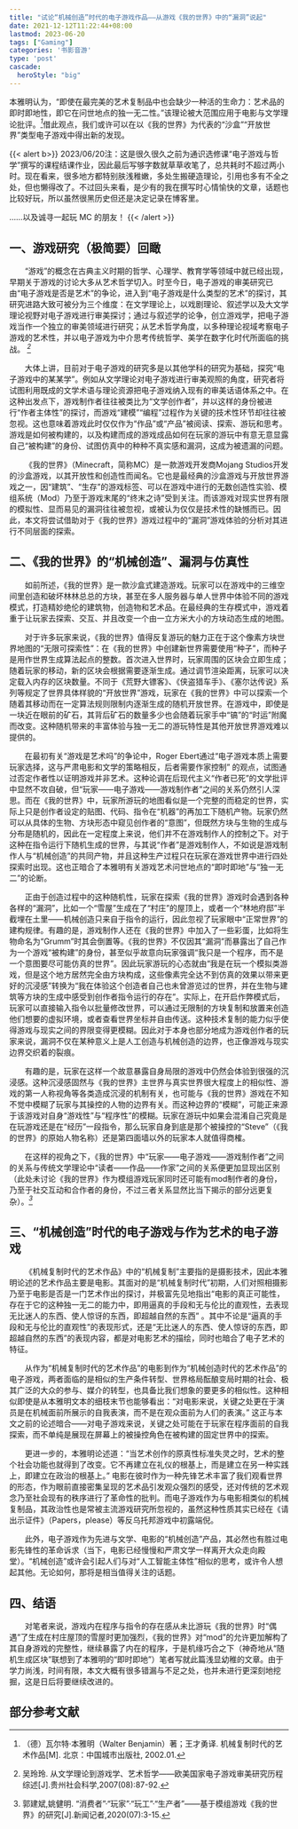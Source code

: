 ```yaml
---
title: "试论“机械创造”时代的电子游戏作品——从游戏《我的世界》中的“漏洞”说起"
date: 2021-12-12T11:22:44+08:00
lastmod: 2023-06-20
tags: ["Gaming"]
categories: '书影音游'
type: 'post'
cascade:
  heroStyle: "big"
---
```


本雅明认为，“即使在最完美的艺术复制品中也会缺少一种活的生命力：艺术品的即时即地性，即它在问世地点的独一无二性。”<!--more-->该理论被大范围应用于电影与文学理论批评。<cite>[^1]</cite>借此观点，我们或许可以在以《我的世界》为代表的“沙盒”“开放世界”类型电子游戏中得出新的发现。



[^1]: （德）瓦尔特·本雅明（Walter Benjamin）著；王才勇译. 机械复制时代的艺术作品[M]. 北京：中国城市出版社, 2002.01.

{{< alert  b>}}
2023/06/20注：这是很久很久之前为通识选修课“电子游戏与哲学”撰写的课程结课作业，因此最后写够字数就草草收笔了，总共耗时不超过两小时。现在看来，很多地方都特别肤浅稚嫩，多处生搬硬造理论，引用也多有不全之处，但也懒得改了。不过回头来看，是少有的我在撰写时心情愉快的文章，话题也比较好玩，所以虽然很黑历史但还是决定记录在博客里。

……以及诚寻一起玩 MC 的朋友！
{{< /alert  >}}


## 一、游戏研究（极简要）回瞰

&emsp;&emsp;“游戏”的概念在古典主义时期的哲学、心理学、教育学等领域中就已经出现，早期关于游戏的讨论大多从艺术哲学切入。时至今日，电子游戏的审美研究已由“电子游戏是否是艺术”的争论，进入到“电子游戏是什么类型的艺术”的探讨，其研究进路大致可被分为三个维度：在文学理论上，以戏剧理论、叙述学以及大文学理论视野对电子游戏进行审美探讨；通过与叙述学的论争，创立游戏学，把电子游戏当作一个独立的审美领域进行研究；从艺术哲学角度，以多种理论视域考察电子游戏的艺术性，并以电子游戏为中介思考传统哲学、美学在数字化时代所面临的挑战。 <cite>[^2]</cite>
[^2]:  吴玲玲. 从文学理论到游戏学、艺术哲学——欧美国家电子游戏审美研究历程综述[J].贵州社会科学,2007(08):87-92.

&emsp;&emsp;大体上讲，目前对于电子游戏的研究多是以其他学科的研究为基础，探究“电子游戏中的某某学”。例如从文学理论对电子游戏进行审美观照的角度，研究者将试图利用既成的文学术语与理论资源把电子游戏纳入现有的审美话语体系之中。在这种出发点下，游戏制作者往往被类比为“文学创作者”，并以这样的身份被进行“作者主体性”的探讨，而游戏“建模”“编程”过程作为关键的技术性环节却往往被忽视。这也意味着游戏此时仅仅作为“作品”或“产品”被阅读、探索、游玩和思考。游戏是如何被构建的，以及构建而成的游戏成品如何在玩家的游玩中有意无意显露自己“被构建”的身份、试图仿真中的种种不真实感和漏洞，这成为被遗漏的问题。

&emsp;&emsp;《我的世界》（Minecraft，简称MC）是一款游戏开发商Mojang Studios开发的沙盒游戏，以其开放性和创造性而闻名。它也是最经典的沙盒游戏与开放世界游戏之一，因“建筑”、“生存”的游戏标签、可以在游戏中进行的无数创造性实验、模组系统（Mod）乃至于游戏末尾的“终末之诗”受到关注。而该游戏对现实世界有限的模拟性、显而易见的漏洞往往被忽视，或被认为仅仅是技术性的缺憾而已。因此，本文将尝试借助对于《我的世界》游戏过程中的“漏洞”游戏体验的分析对其进行不同层面的探索。

## 二、《我的世界》的“机械创造”、漏洞与仿真性

&emsp;&emsp;如前所述，《我的世界》是一款沙盒式建造游戏。玩家可以在游戏中的三维空间里创造和破坏林林总总的方块，甚至在多人服务器与单人世界中体验不同的游戏模式，打造精妙绝伦的建筑物，创造物和艺术品。在最经典的生存模式中，游戏着重于让玩家去探索、交互、并且改变一个由一立方米大小的方块动态生成的地图。

&emsp;&emsp;对于许多玩家来说，《我的世界》值得反复游玩的魅力正在于这个像素方块世界地图的“无限可探索性”：在《我的世界》中创建新世界需要使用“种子”，而种子是用作世界生成算法起点的整数。首次进入世界时，玩家周围的区块会立即生成；随着玩家的移动，新的区块会根据需要逐渐生成。通过调节渲染距离，玩家可以决定载入内存的区块数量。不同于《荒野大镖客》、《侠盗猎车手》、《塞尔达传说》系列等规定了世界具体样貌的“开放世界”游戏，玩家在《我的世界》中可以探索一个随着其移动而在一定算法规则限制内逐渐生成的随机开放世界。在游戏中，即使是一块近在眼前的矿石，其背后矿石的数量多少也会随着玩家手中“镐”的“时运”附魔而改变。这种随机带来的丰富体验与独一无二的游玩特性是其他开放世界游戏难以提供的。

&emsp;&emsp;在最初有关“游戏是艺术吗”的争论中，Roger Ebert通过“电子游戏本质上需要玩家选择，这与严肃电影和文学的策略相反，后者需要作家控制” 的观点，试图通过否定作者性以证明游戏并非艺术。这种论调在后现代主义“作者已死”的文学批评中显然不攻自破，但“玩家——电子游戏——游戏制作者”之间的关系仍然引人深思。而在《我的世界》中，玩家所游玩的地图看似是一个完整的而稳定的世界，实际上只是创作者设定的贴图、代码、指令在“机器”的再加工下随机产物。玩家仍然可以从具体的生物、方块形态中窥见创作者的“意图”，但既然方块与生物的生成与分布是随机的，因此在一定程度上来说，他们并不在游戏制作人的控制之下。对于这种在指令运行下随机生成的世界，与其说“作者”是游戏制作人，不如说是游戏制作人与“机械创造”的共同产物，并且这种生产过程只在玩家在游戏世界中进行四处探索时出现。这也正暗合了本雅明有关游戏艺术问世地点的“即时即地”与“独一无二”的论断。

&emsp;&emsp;正由于创造过程中的这种随机性，玩家在探索《我的世界》游戏时会遇到各种各样的“漏洞”，比如一个“雪屋”生成在了“村庄”的屋顶上，或者一个“林地府邸”半截埋在土里——机械创造只来自于指令的运行，因此忽视了玩家眼中“正常世界”的建构规律。有趣的是，游戏制作人还在《我的世界》中加入了一些彩蛋，比如将生物命名为“Grumm”时其会倒置等。《我的世界》不仅因其“漏洞”而暴露出了自己作为一个游戏“被构建”的身份，甚至似乎故意向玩家强调“我只是一个程序，而不是一个意图要尽可能仿真的世界”。因此玩家游玩的心态就由“我是在玩一个模拟类游戏，但是这个地方居然完全由方块构成，这些像素完全达不到仿真的效果以带来更好的沉浸感”转换为“我在体验这个创造者自己也未曾游览过的世界，并在生物与建筑等方块的生成中感受到创作者指令运行的存在”。实际上，在开启作弊模式后，玩家可以直接输入指令以批量修改世界，可以通过无限制的方块复制和放置来创造他们想要的虚拟环境，或者查看世界坐标并自由传送。这种技术复制的能力似乎使得游戏与现实之间的界限变得更模糊。因此对于本身也部分地成为游戏创作者的玩家来说，漏洞不仅在某种意义上是人工创造与机械创造的边界，也正像游戏与现实边界交织着的裂痕。

&emsp;&emsp;有趣的是，玩家在这样一个故意暴露自身局限的游戏中仍然会体验到很强的沉浸感。这种沉浸感固然与《我的世界》主世界与真实世界很大程度上的相似性、游戏的第一人称视角等各类造成沉浸的机制有关，也可能与《我的世界》游戏在不知不觉中模糊了玩家与其操控的人物的边界有关。而这种边界的“模糊”，可能正来源于该游戏对自身“游戏性”与“程序性”的模糊。玩家在游玩中如果会混淆自己究竟是在玩游戏还是在“经历”一段指令，那么玩家自身到底是那个被操控的“Steve”（《我的世界》的原始人物名称）还是第四面墙以外的玩家本人就值得商榷。

&emsp;&emsp;在这样的视角之下，《我的世界》中“玩家——电子游戏——游戏制作者”之间的关系与传统文学理论中“读者——作品——作家”之间的关系便更加显现出区别（此处未讨论《我的世界》作为模组游戏玩家同时还可能有mod制作者的身份，乃至于社交互动和合作者的身份，不过三者关系显然比当下揭示的部分远更复杂）。<cite>[^3]</cite>
[^3]: 郭建斌,姚健明. “消费者”·“玩家”·“玩工”·“生产者”——基于模组游戏《我的世界》的研究[J].新闻记者,2020(07):3-15.

## 三、“机械创造”时代的电子游戏与作为艺术的电子游戏
&emsp;&emsp;《机械复制时代的艺术作品》中的“机械复制”主要指的是摄影技术，因此本雅明论述的艺术作品主要是电影。其面对的是“机械复制时代”初期，人们对照相摄影乃至于电影是否是一门艺术作出的探讨，并极富先见地指出“电影的真正可能性，存在于它的这种独一无二的能力中，即用逼真的手段和无与伦比的直观性，去表现无比迷人的东西、使人惊讶的东西，即超越自然的东西” 。其中不论是“逼真的手段和无与伦比的直观性”的表现形式，还是“无比迷人的东西、使人惊讶的东西，即超越自然的东西”的表现内容，都是对电影艺术的描绘，同时也暗合了电子艺术的特征。

&emsp;&emsp;从作为“机械复制时代的艺术作品”的电影到作为“机械创造时代的艺术作品”的电子游戏，两者面临的是相似的生产条件转型、世界格局酝酿变局时期的社会、极其广泛的大众的参与、媒介的转型，也具备比我们想象的要更多的相似性。这种相似即使是从本雅明文本的细枝末节也能够看出：“对电影来说，关键之处更在于演员是在机械面前所展示的自我表演，而不是在观众面前为人们的表演。” 这正与本文之前的论述暗合——对电子游戏来说，关键之处可能在于玩家在程序面前的自我探索，而不单纯是展现在屏幕上的被操控角色在被构建的固定世界中的探索。

&emsp;&emsp;更进一步的，本雅明论述道：“当艺术创作的原真性标准失灵之时，艺术的整个社会功能也就得到了改变。它不再建立在礼仪的根基上，而是建立在另一种实践上，即建立在政治的根基上。” 电影在彼时作为一种先锋艺术丰富了我们观看世界的形态，作为眼前直接密集呈现的艺术品引发观众强烈的感受，还对传统的艺术观念乃至社会现有的秩序进行了革命性的批判。而电子游戏作为与电影相类似的机械复制品，其政治性也是常被主流游戏研究所忽视的，虽然这种性质其实已经在《请出示证件》（Papers，please）等反乌托邦游戏中初露端倪。

&emsp;&emsp;此外，电子游戏作为先进与文学、电影的“机械创造”产品，其必然也有胜过电影先锋性的革命诉求（当下，电影已经慢慢和严肃文学一样离开大众走向殿堂）。“机械创造”或许会引起人们与对“人工智能主体性”相似的思考，或许令人想起其他。无论如何，那将是相当值得关注的话题。

## 四、结语
&emsp;&emsp;对笔者来说，游戏内在程序与指令的存在感从未比游玩《我的世界》时“偶遇”了生成在村庄屋顶的雪屋时更加强烈，《我的世界》对“mod”的允许更加解构了其自身游戏的完整性，继续暴露了内在的程序，于是机缘巧合之下（神奇地从“随机生成区块”联想到了本雅明的“即时即地”）笔者写就此篇浅显幼稚的文章。由于学力尚浅，时间有限，本文大概有很多错漏与不足之处，也并未进行更深刻地挖掘，这是日后将要继续改进的。


## 部分参考文献

